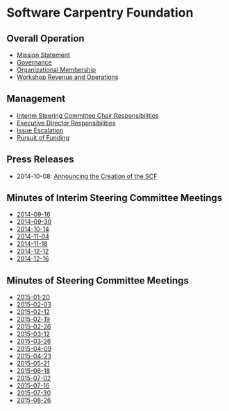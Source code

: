 Software Carpentry Foundation
=============================

Overall Operation
-----------------

*   [Mission Statement](mission-statement.md)
*   [Governance](governance.md)
*   [Organizational Membership](membership.md)
*   [Workshop Revenue and Operations](workshops.md)

Management
----------

*   [Interim Steering Committee Chair Responsibilities](steering-committee-chair.md)
*   [Executive Director Responsibilities](executive-director.md)
*   [Issue Escalation](issue-escalation.md)
*   [Pursuit of Funding](pursuit-of-funding.md)

Press Releases
--------------

*   2014-10-08: [Announcing the Creation of the SCF](press-releases/2014-10-08-announcing-creation-of-scf.md)


Minutes of Interim Steering Committee Meetings
----------------------------------------------
*   [2014-09-16](minutes/minutes-2014-09-16.md)
*   [2014-09-30](minutes/minutes-2014-09-30.md)
*   [2014-10-14](minutes/minutes-2014-10-14.md)
*   [2014-11-04](minutes/minutes-2014-11-04.md)
*   [2014-11-18](minutes/minutes-2014-11-18.md)
*   [2014-12-12](minutes/minutes-2014-12-02.md)
*   [2014-12-16](minutes/minutes-2014-12-16.md)


Minutes of Steering Committee Meetings
--------------------------------------

*   [2015-01-20](minutes/minutes-2015-01-20.md)
*   [2015-02-03](minutes/minutes-2015-02-03.md)
*   [2015-02-12](minutes/minutes-2015-02-12.md)
*   [2015-02-19](minutes/minutes-2015-02-19.md)
*   [2015-02-26](minutes/minutes-2015-02-26.md)
*   [2015-03-12](minutes/minutes-2015-03-12.md)
*   [2015-03-26](minutes/minutes-2015-03-26.md)
*   [2015-04-09](minutes/minutes-2015-04-09.md)
*   [2015-04-23](minutes/minutes-2015-04-23.md)
*   [2015-05-21](minutes/minutes-2015-05-21.md)
*   [2015-06-18](minutes/minutes-2015-06-18.md)
*   [2015-07-02](minutes/minutes-2015-07-02.md)
*   [2015-07-16](minutes/minutes-2015-07-16.md)
*   [2015-07-30](minutes/minutes-2015-07-30.md)
*   [2015-08-26](minutes/minutes-2015-08-26.md)

